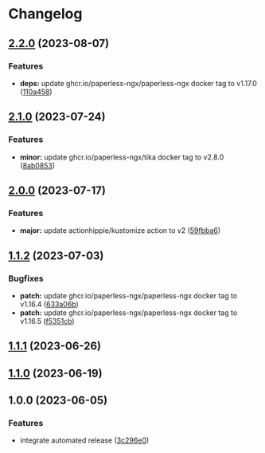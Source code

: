# Changelog

## [2.2.0](https://github.com/kustomhippie/paperless/compare/v2.1.0...v2.2.0) (2023-08-07)


### Features

* **deps:** update ghcr.io/paperless-ngx/paperless-ngx docker tag to v1.17.0 ([110a458](https://github.com/kustomhippie/paperless/commit/110a4582ca7382f7c876f8a963f0e2d09e5ce42e))

## [2.1.0](https://github.com/kustomhippie/paperless/compare/v2.0.0...v2.1.0) (2023-07-24)


### Features

* **minor:** update ghcr.io/paperless-ngx/tika docker tag to v2.8.0 ([8ab0853](https://github.com/kustomhippie/paperless/commit/8ab08536aa11d479b0fb41a70f407f3052659ffe))

## [2.0.0](https://github.com/kustomhippie/paperless/compare/v1.1.2...v2.0.0) (2023-07-17)


### Features

* **major:** update actionhippie/kustomize action to v2 ([59fbba6](https://github.com/kustomhippie/paperless/commit/59fbba66bc6d569d68b7180953f5964ef7a840d8))

## [1.1.2](https://github.com/kustomhippie/paperless/compare/v1.1.1...v1.1.2) (2023-07-03)


### Bugfixes

* **patch:** update ghcr.io/paperless-ngx/paperless-ngx docker tag to v1.16.4 ([633a06b](https://github.com/kustomhippie/paperless/commit/633a06b91b30f3429aba4e60d5750d1933133d8a))
* **patch:** update ghcr.io/paperless-ngx/paperless-ngx docker tag to v1.16.5 ([f5351cb](https://github.com/kustomhippie/paperless/commit/f5351cb391810d48c10febaa832c73f7d3bbc9b8))

## [1.1.1](https://github.com/kustomhippie/paperless/compare/v1.1.0...v1.1.1) (2023-06-26)

## [1.1.0](https://github.com/kustomhippie/paperless/compare/v1.0.0...v1.1.0) (2023-06-19)

## 1.0.0 (2023-06-05)


### Features

* integrate automated release ([3c296e0](https://github.com/kustomhippie/paperless/commit/3c296e084d607ae72c6381e1edd037c7461ba454))
